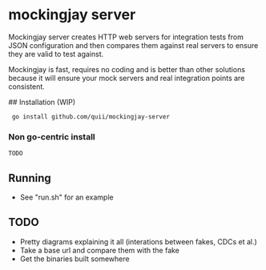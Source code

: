 # mockingjay server

Mockingjay server creates HTTP web servers for integration tests from JSON configuration and then compares them against real servers to ensure they are valid to test against.

Mockingjay is fast, requires no coding and is better than other solutions because it will ensure your mock servers and real integration points are consistent.

## Installation (WIP)

     go install github.com/quii/mockingjay-server

### Non go-centric install

    TODO

## Running

* See "run.sh" for an example

## TODO

- Pretty diagrams explaining it all (interations between fakes, CDCs et al.)
- Take a base url and compare them with the fake
- Get the binaries built somewhere